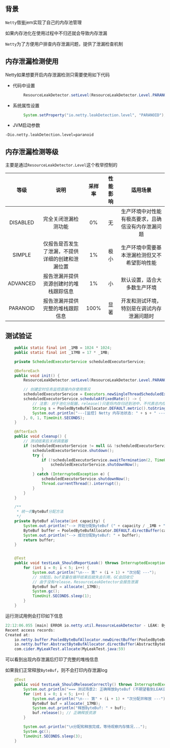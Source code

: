 
## 背景

`Netty`借鉴jem实现了自己的内存池管理

如果内存池化在使用过程中不归还就会导致内存泄漏

`Netty`为了方便用户排查内存泄漏问题，提供了泄漏检查机制


## 内存泄漏检测使用


Netty如果想要开启内存泄漏检测只需要使用如下代码
- 代码中设置

```java
        ResourceLeakDetector.setLevel(ResourceLeakDetector.Level.PARANOID);

```

- 系统属性设置

```java
        System.setProperty("io.netty.leakDetection.level", "PARANOID");
```

- JVM启动参数

```shell
-Dio.netty.leakDetection.level=paranoid
```

## 内存泄漏检测等级

主要是通过`ResourceLeakDetector.Level`这个枚举控制的


等级|说明|采样率|性能影响|适用场景
:--:|:--:|:--:|:--:|:--:
DISABLED|完全关闭泄漏检测功能|0%|无|生产环境中对性能有极高要求，且确信没有内存泄漏问题
SIMPLE|仅报告是否发生了泄漏，不提供详细的创建和泄漏位置|1%|极小|生产环境中需要基本泄漏检测但又不希望影响性能
ADVANCED|报告泄漏并提供资源创建时的堆栈跟踪信息|1%|小|默认设置，适合大多数生产环境
PARANOID|报告泄漏并提供完整的堆栈跟踪信息|100%|显著|开发和测试环境，特别是在调试内存泄漏问题时

## 测试验证

```java
    public static final int _1MB = 1024 * 1024;
    public static final int _17MB = 17 * _1MB;

    private ScheduledExecutorService scheduledExecutorService;

    @BeforeEach
    public void init() {
        ResourceLeakDetector.setLevel(ResourceLeakDetector.Level.PARANOID);

        // 创建定时任务监控直接内存使用情况
        scheduledExecutorService = Executors.newSingleThreadScheduledExecutor();
        scheduledExecutorService.scheduleAtFixedRate(() -> {
            // 注意: 对于池化分配器，release()只是将内存归还到池中，不代表总内存会立即下降
            String s = PooledByteBufAllocator.DEFAULT.metric().toString();
            System.out.println("---[监控] Netty 内存池状态: " + s + " ---");
        }, 0, 1, TimeUnit.SECONDS);
    }

    @AfterEach
    public void cleanup() {
        // 测试结束后关闭调度器
        if (scheduledExecutorService != null && !scheduledExecutorService.isShutdown()) {
            scheduledExecutorService.shutdown();
            try {
                if (!scheduledExecutorService.awaitTermination(2, TimeUnit.SECONDS)) {
                    scheduledExecutorService.shutdownNow();
                }
            } catch (InterruptedException e) {
                scheduledExecutorService.shutdownNow();
                Thread.currentThread().interrupt();
            }
        }
    }

    /**
     * 统一的ByteBuf分配方法
     */
    private ByteBuf allocate(int capacity) {
        System.out.println("--> 开始分配ByteBuf (" + capacity / _1MB + "MB)");
        ByteBuf buffer = PooledByteBufAllocator.DEFAULT.directBuffer(capacity, Integer.MAX_VALUE);
        System.out.println("--> 成功分配ByteBuf: " + buffer);
        return buffer;
    }


    @Test
    public void testLeak_ShouldReportLeak() throws InterruptedException {
        for (int i = 0; i < 5; i++) {
            System.out.println("\n--- 第" + (i + 1) + "次分配 ---");
            // 分配后，buf变量在循环结束后就失去引用，GC会回收它
            // 由于没有release，ResourceLeakDetector会报告泄漏
            ByteBuf buf = allocate(_17MB);
            System.gc();
            TimeUnit.SECONDS.sleep(1);
        }
    }

```

运行测试用例会打印如下信息

```java
22:12:06.055 [main] ERROR io.netty.util.ResourceLeakDetector - LEAK: ByteBuf.release() was not called before it's garbage-collected. See https://netty.io/wiki/reference-counted-objects.html for more information.
Recent access records: 
Created at:
	io.netty.buffer.PooledByteBufAllocator.newDirectBuffer(PooledByteBufAllocator.java:402)
	io.netty.buffer.AbstractByteBufAllocator.directBuffer(AbstractByteBufAllocator.java:187)
	com.cider.MyLeakTest.allocate(MyLeakTest.java:59)
```

可以看到出现内存泄漏后打印了完整的堆栈信息



如果我们正常释放`ByteBuf`，则不会打印内存泄漏log

```java
    @Test
    public void testLeak_ShouldReleaseCorrectly() throws InterruptedException {
        System.out.println("=== 测试场景2: 正确释放ByteBuf (不期望看到LEAK日志) ===");
        for (int i = 0; i < 5; i++) {
            System.out.println("\n--- 第" + (i + 1) + "次分配并释放 ---");
            ByteBuf buf = allocate(_17MB);
            System.out.println("释放ByteBuf: " + buf);
            buf.release(); // 正确释放资源
        }

        System.out.println("\n分配和释放完成，等待观察内存情况...");
        System.gc();
        TimeUnit.SECONDS.sleep(3);
    }
```